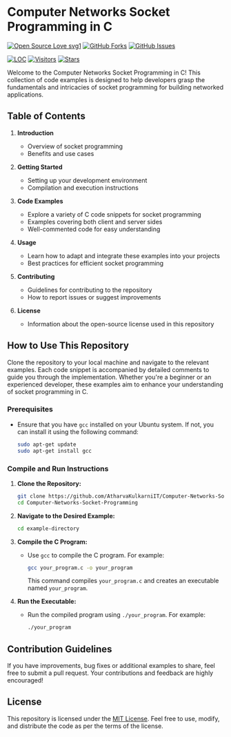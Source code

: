 # Computer Networks Socket Programming in C

[![Open Source Love svg1](https://badges.frapsoft.com/os/v1/open-source.svg?v=103)](#)
[![GitHub Forks](https://img.shields.io/github/forks/AtharvaKulkarniIT/Computer-Networks-Socket-Programming.svg?style=social&label=Fork&maxAge=2592000)](https://www.github.com/AtharvaKulkarniIT/Computer-Networks-Socket-Programming/fork)
[![GitHub Issues](https://img.shields.io/github/issues/AtharvaKulkarniIT/Travelscapes.svg?style=flat&label=Issues&maxAge=2592000)](https://www.github.com/AtharvaKulkarniIT/Computer-Networks-Socket-Programming/issues)

<a href="https://github.com/AtharvaKulkarniIT/Computer-Networks-Socket-Programming"><img src="https://sloc.xyz/github/AtharvaKulkarniIT/Computer-Networks-Socket-Programming" alt="LOC"/></a>
<a href="https://github.com/AtharvaKulkarniIT/Computer-Networks-Socket-Programming"><img src="https://visitor-badge.laobi.icu/badge?page_id=AtharvaKulkarniIT.Computer-Networks-Socket-Programming" alt="Visitors"/></a>
<a href="https://github.com/AtharvaKulkarniIT/Computer-Networks-Socket-Programming/stargazers"><img src="https://img.shields.io/github/stars/AtharvaKulkarniIT/Computer-Networks-Socket-Programming" alt="Stars"/></a>

Welcome to the Computer Networks Socket Programming in C! This collection of code examples is designed to help developers grasp the fundamentals and intricacies of socket programming for building networked applications.

## Table of Contents

1. **Introduction**
   - Overview of socket programming
   - Benefits and use cases

2. **Getting Started**
   - Setting up your development environment
   - Compilation and execution instructions

3. **Code Examples**
   - Explore a variety of C code snippets for socket programming
   - Examples covering both client and server sides
   - Well-commented code for easy understanding

4. **Usage**
   - Learn how to adapt and integrate these examples into your projects
   - Best practices for efficient socket programming

5. **Contributing**
   - Guidelines for contributing to the repository
   - How to report issues or suggest improvements

6. **License**
   - Information about the open-source license used in this repository

## How to Use This Repository

Clone the repository to your local machine and navigate to the relevant examples. Each code snippet is accompanied by detailed comments to guide you through the implementation. Whether you're a beginner or an experienced developer, these examples aim to enhance your understanding of socket programming in C.

### Prerequisites
- Ensure that you have `gcc` installed on your Ubuntu system. If not, you can install it using the following command:
  ```bash
  sudo apt-get update
  sudo apt-get install gcc
  ```

### Compile and Run Instructions

1. **Clone the Repository:**
   ```bash
   git clone https://github.com/AtharvaKulkarniIT/Computer-Networks-Socket-Programming.git
   cd Computer-Networks-Socket-Programming
   ```

2. **Navigate to the Desired Example:**
   ```bash
   cd example-directory
   ```

3. **Compile the C Program:**
   - Use `gcc` to compile the C program. For example:
     ```bash
     gcc your_program.c -o your_program
     ```
     This command compiles `your_program.c` and creates an executable named `your_program`.

4. **Run the Executable:**
   - Run the compiled program using `./your_program`. For example:
     ```bash
     ./your_program
     ```
## Contribution Guidelines

If you have improvements, bug fixes or additional examples to share, feel free to submit a pull request. Your contributions and feedback are highly encouraged!

## License

This repository is licensed under the [MIT License](LICENSE). Feel free to use, modify, and distribute the code as per the terms of the license.
